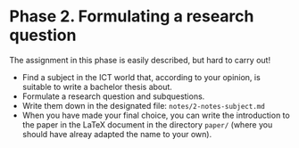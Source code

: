 # Phase 2. Formulating a research question

The assignment in this phase is easily described, but hard to carry out!

- Find a subject in the ICT world that, according to your opinion, is suitable to write a bachelor thesis about.
- Formulate a research question and subquestions.
- Write them down in the designated file: `notes/2-notes-subject.md`
- When you have made your final choice, you can write the introduction to the paper in the LaTeX document in the directory `paper/` (where you should have alreay adapted the name to your own).
